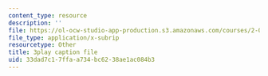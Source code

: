 ```yaml
---
content_type: resource
description: ''
file: https://ol-ocw-studio-app-production.s3.amazonaws.com/courses/2-003sc-engineering-dynamics-fall-2011/33dad7c17ffaa734bc6238ae1ac084b3_ZNVvYg1FOPk.srt
file_type: application/x-subrip
resourcetype: Other
title: 3play caption file
uid: 33dad7c1-7ffa-a734-bc62-38ae1ac084b3
---
```

